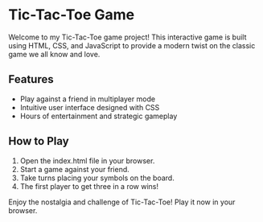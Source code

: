 # Tic-Tac-Toe Game

Welcome to my Tic-Tac-Toe game project! This interactive game is built using HTML, CSS, and JavaScript to provide a modern twist on the classic game we all know and love. 

## Features

- Play against a friend in multiplayer mode
- Intuitive user interface designed with CSS
- Hours of entertainment and strategic gameplay

## How to Play

1. Open the index.html file in your browser.
2. Start a game against your friend.
3. Take turns placing your symbols on the board.
4. The first player to get three in a row wins!

Enjoy the nostalgia and challenge of Tic-Tac-Toe! Play it now in your browser.

